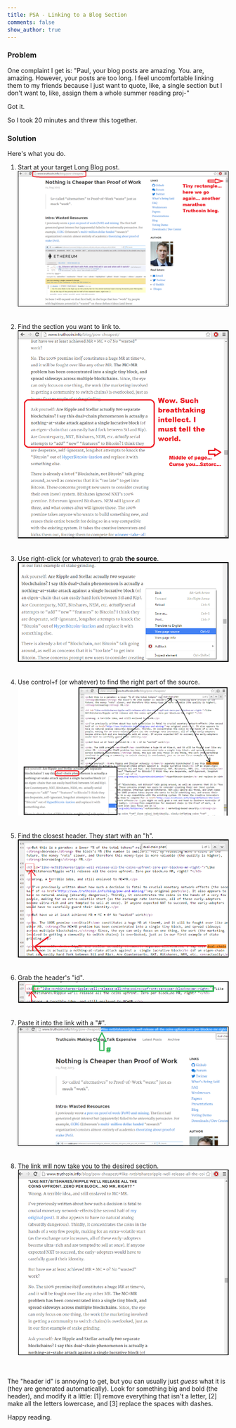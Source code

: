 ```yaml
---
title: PSA - Linking to a Blog Section
comments: false
show_author: true
---
```



### Problem

One complaint I get is: "Paul, your blog posts are amazing. You. are, amazing. However, your posts are too long. I feel uncomfortable linking them to my friends because I just want to quote, like, a single section but I don't want to, like, assign them a whole summer reading proj-"

Got it.

So I took 20 minutes and threw this together.

### Solution

Here's what you do.

1. Start at your target Long Blog post.<br>
![LongBlog](/images/long-blog.png) <br><br><br>
2. Find the section you want to link to.<br>
![BlogSection](/images/blog-section.png) <br><br><br>
3. Use right-click (or whatever) to grab **the source**.<br>
![BlogSource](/images/blog-source.png) <br><br><br>
4. Use control+f (or whatever) to find the right part of the source.<br>
![BlogPart](/images/source-part.png) <br><br><br>
5. Find the closest header. They start with an "h".<br>
![SourceHeader](/images/source-header.png) <br><br><br>
6. Grab the header's "id".<br>
![HeaderId](/images/header-id.png) <br><br><br>
7. Paste it into the link with a "#".<br>
![HeaderLink](/images/header-link.png) <br><br><br>
8. The link will now take you to the desired section.<br>
![LinkResult](/images/link-result.png) <br><br><br>


The "header id" is annoying to get, but you can usually just *guess* what it is (they are generated automatically). Look for something big and bold (the header), and modify it a little: [1] remove everything that isn't a letter, [2] make all the letters lowercase, and [3] replace the spaces with dashes.

Happy reading.